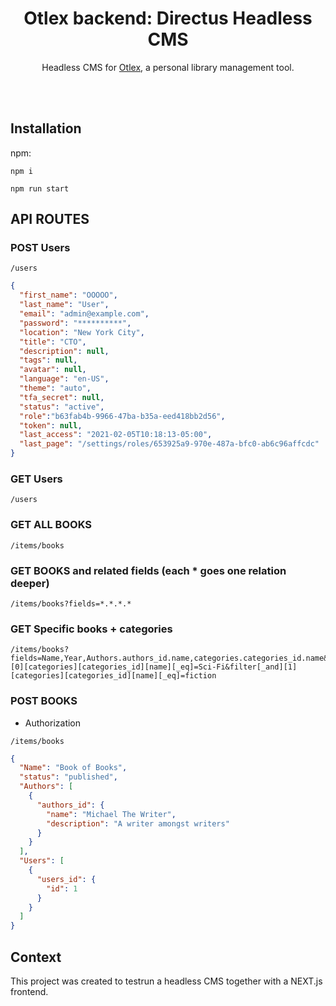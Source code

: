 <h1 align="center">Otlex backend: Directus Headless CMS</h1>

<p align="center">
  Headless CMS for <a href="https://github.com/0x0m0t0/otlex-next">Otlex</a>, a personal library management tool.

</p>

<br>

<br>

## Installation

npm:

```
npm i
```

```
npm run start
```

## API ROUTES

### POST Users
```
/users
```


```json
{
  "first_name": "OOOOO",
  "last_name": "User",
  "email": "admin@example.com",
  "password": "**********",
  "location": "New York City",
  "title": "CTO",
  "description": null,
  "tags": null,
  "avatar": null,
  "language": "en-US",
  "theme": "auto",
  "tfa_secret": null,
  "status": "active",
  "role":"b63fab4b-9966-47ba-b35a-eed418bb2d56",
  "token": null,
  "last_access": "2021-02-05T10:18:13-05:00",
  "last_page": "/settings/roles/653925a9-970e-487a-bfc0-ab6c96affcdc"
}
```


### GET Users
```
/users
```




### GET ALL BOOKS

```
/items/books
```

### GET BOOKS and related fields (each \* goes one relation deeper)

```
/items/books?fields=*.*.*.*
```


### GET Specific books + categories

```
/items/books?fields=Name,Year,Authors.authors_id.name,categories.categories_id.name&filter[_and][0][categories][categories_id][name][_eq]=Sci-Fi&filter[_and][1][categories][categories_id][name][_eq]=fiction
```

### POST BOOKS

- Authorization

```
/items/books
```

```json
{
  "Name": "Book of Books",
  "status": "published",
  "Authors": [
    {
      "authors_id": {
        "name": "Michael The Writer",
        "description": "A writer amongst writers"
      }
    }
  ],
  "Users": [
    {
      "users_id": {
        "id": 1
      }
    }
  ]
}
```

## Context

This project was created to testrun a headless CMS together with a NEXT.js frontend.
